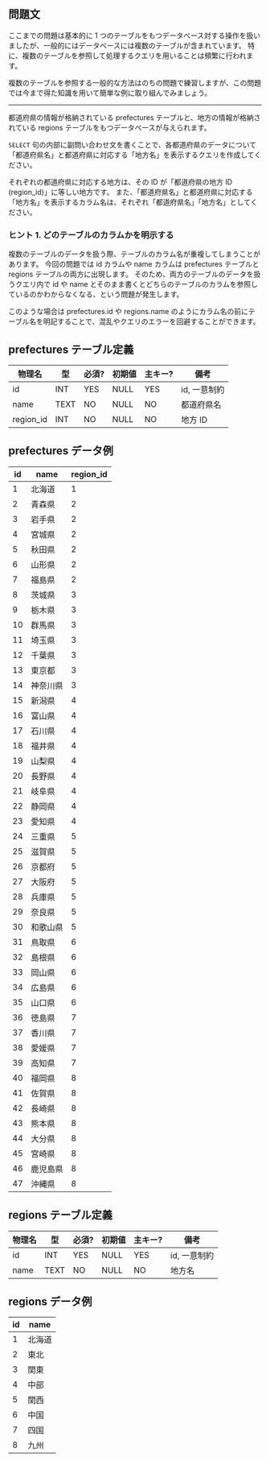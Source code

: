 ## 問題文

ここまでの問題は基本的に 1 つのテーブルをもつデータベース対する操作を扱いましたが、一般的にはデータベースには複数のテーブルが含まれています。 特に、複数のテーブルを参照して処理するクエリを用いることは頻繁に行われます。

複数のテーブルを参照する一般的な方法はのちの問題で練習しますが、この問題では今まで得た知識を用いて簡単な例に取り組んでみましょう。

---

都道府県の情報が格納されている prefectures テーブルと、地方の情報が格納されている regions テーブルをもつデータベースが与えられます。

`SELECT` 句の内部に副問い合わせ文を書くことで、各都道府県のデータについて「都道府県名」と都道府県に対応する「地方名」を表示するクエリを作成してください。

それぞれの都道府県に対応する地方は、その ID が「都道府県の地方 ID (region_id)」に等しい地方です。 また、「都道府県名」と都道府県に対応する「地方名」を表示するカラム名は、それぞれ「都道府県名」「地方名」としてください。

### ヒント 1. どのテーブルのカラムかを明示する

複数のテーブルのデータを扱う際、テーブルのカラム名が重複してしまうことがあります。 今回の問題では id カラムや name カラムは prefectures テーブルと regions テーブルの両方に出現します。 そのため、両方のテーブルのデータを扱うクエリ内で id や name とそのまま書くとどちらのテーブルのカラムを参照しているのかわからなくなる、という問題が発生します。

このような場合は prefectures.id や regions.name のようにカラム名の前にテーブル名を明記することで、混乱やクエリのエラーを回避することができます。

## prefectures テーブル定義

| 物理名    | 型   | 必須? | 初期値 | 主キー? | 備考         |
| --------- | ---- | ----- | ------ | ------- | ------------ |
| id        | INT  | YES   | NULL   | YES     | id, 一意制約 |
| name      | TEXT | NO    | NULL   | NO      | 都道府県名   |
| region_id | INT  | NO    | NULL   | NO      | 地方 ID      |

## prefectures データ例

| id  | name     | region_id |
| --- | -------- | --------- |
| 1   | 北海道   | 1         |
| 2   | 青森県   | 2         |
| 3   | 岩手県   | 2         |
| 4   | 宮城県   | 2         |
| 5   | 秋田県   | 2         |
| 6   | 山形県   | 2         |
| 7   | 福島県   | 2         |
| 8   | 茨城県   | 3         |
| 9   | 栃木県   | 3         |
| 10  | 群馬県   | 3         |
| 11  | 埼玉県   | 3         |
| 12  | 千葉県   | 3         |
| 13  | 東京都   | 3         |
| 14  | 神奈川県 | 3         |
| 15  | 新潟県   | 4         |
| 16  | 富山県   | 4         |
| 17  | 石川県   | 4         |
| 18  | 福井県   | 4         |
| 19  | 山梨県   | 4         |
| 20  | 長野県   | 4         |
| 21  | 岐阜県   | 4         |
| 22  | 静岡県   | 4         |
| 23  | 愛知県   | 4         |
| 24  | 三重県   | 5         |
| 25  | 滋賀県   | 5         |
| 26  | 京都府   | 5         |
| 27  | 大阪府   | 5         |
| 28  | 兵庫県   | 5         |
| 29  | 奈良県   | 5         |
| 30  | 和歌山県 | 5         |
| 31  | 鳥取県   | 6         |
| 32  | 島根県   | 6         |
| 33  | 岡山県   | 6         |
| 34  | 広島県   | 6         |
| 35  | 山口県   | 6         |
| 36  | 徳島県   | 7         |
| 37  | 香川県   | 7         |
| 38  | 愛媛県   | 7         |
| 39  | 高知県   | 7         |
| 40  | 福岡県   | 8         |
| 41  | 佐賀県   | 8         |
| 42  | 長崎県   | 8         |
| 43  | 熊本県   | 8         |
| 44  | 大分県   | 8         |
| 45  | 宮崎県   | 8         |
| 46  | 鹿児島県 | 8         |
| 47  | 沖縄県   | 8         |

## regions テーブル定義

| 物理名 | 型   | 必須? | 初期値 | 主キー? | 備考         |
| ------ | ---- | ----- | ------ | ------- | ------------ |
| id     | INT  | YES   | NULL   | YES     | id, 一意制約 |
| name   | TEXT | NO    | NULL   | NO      | 地方名       |

## regions データ例

| id  | name   |
| --- | ------ |
| 1   | 北海道 |
| 2   | 東北   |
| 3   | 関東   |
| 4   | 中部   |
| 5   | 関西   |
| 6   | 中国   |
| 7   | 四国   |
| 8   | 九州   |

